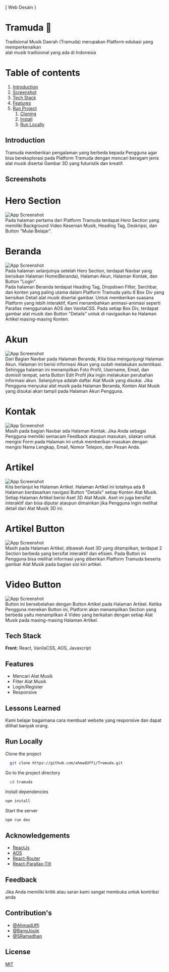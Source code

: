 [ Web Desain }
# Tramuda 🚀

Tradisional Musik Daerah (Tramuda) merupakan Platform edukasi yang memperkenalkan <br /> alat musik tradisional yang ada di Indonesia

# Table of contents

1. [Introduction](#Tntroduction)
2. [Screenshot](#Screenshots)
3. [Tech Stack](#tech)
4. [Features](#features)
5. [Run Project](#run)
   1. [Cloning](#clone)
   2. [Install](#install)
   3. [Run Locally](#running)

## Introduction

Tramuda memberikan pengalaman yang berbeda kepada Pengguna agar bisa bereksplorasi pada Platform Tramuda dengan mencari beragam jenis alat musik disertai Gambar 3D yang futuristik dan kreatif.

## Screenshots
# Hero Section

![App Screenshot](https://i.ibb.co/YyRDxZY/Hero-Tramuda.png) 
<br /> Pada halaman pertama dari Platform Tramuda terdapat Hero Section yang memiliki Background Video Kesenian Musik, Heading Tag, Deskripsi, dan Button "Mulai Belajar".

# Beranda
![App Screenshot](https://i.ibb.co/ZJ70SVB/Beranda-Tramuda.png)
<br /> Pada halaman selanjutnya setelah Hero Section, terdapat Navbar yang berisikan Halaman Home(Beranda), Halaman Akun, Halaman Kontak, dan Button "Login". <br /> Pada halaman Beranda terdapat Heading Tag, Dropdown FIlter, Serchbar, dan konten yang paling utama dalam Platform Tramuda yaitu 8 Box Div yang berisikan Detail alat musik disertai gambar. Untuk memberikan suasana Platform yang lebih interaktif, Kami menambahkan animasi-animasi seperti Parallax menggunakan AOS dan VanilaCSS. Pada setiap Box Div, terdapat gambar alat musik dan Button "Details" untuk di navigasikan ke Halaman Artikel masing-masing Konten.

# Akun
![App Screenshot](https://i.ibb.co/55v1xDR/Akun-Tramuda.png)
<br /> Dari Bagian Navbar pada Halaman Beranda, Kita bisa mengunjungi Halaman Akun. Halaman ini berisi informasi Akun yang sudah melakukan autentikasi. Sehingga halaman ini menampilkan Foto Profil, Username, Email, dan domisili tempat, serta Button Edit Profil jika ingin melakukan perubahan informasi akun. Selanjutnya adalah daftar Alat Musik yang disukai. Jika Pengguna menyukai alat musik pada Halaman Beranda, Konten Alat Musik yang disukai akan tampil pada Halaman Akun Pengguna.

# Kontak
![App Screenshot](https://i.ibb.co/kMp1DzS/Kontak-Tramuda.png)
<br /> Masih pada bagian Navbar ada Halaman Kontak. Jika Anda sebagai Pengguna memiliki semacam Feedback ataupun masukan, silakan untuk mengisi Form pada Halaman ini untuk memberikan masukan dengan mengisi Nama Lengkap, Email, Nomor Telepon, dan Pesan Anda.

# Artikel
![App Screenshot](https://i.ibb.co/FBKzzdB/Artikel-Tramuda.png)
<br /> Kita berlanjut ke Halaman Artikel. Halaman Artikel ini totalnya ada 8 Halaman berdasarkan navigasi Button "Details" setiap Konten Alat Musik. Setiap Halaman Artikel berisi Aset 3D Alat Musik. Aset ini juga bersifat interaktif dan bisa diputar ataupun dimainkan jika Pengguna ingin melihat detail dari Alat Musik 3D ini.

# Artikel Button
![App Screenshot](https://i.ibb.co/rxMbSzr/Artikel-Button-Tramuda.png)
<br /> Masih pada Halaman Artikel, dibawah Aset 3D yang ditampilkan, terdapat 2 Section berbeda yang bersifat interaktif dan efisien. Pada Button ini Pengguna bisa melihat informasi yang diberikan Platform Tramuda beserta gambar Alat Musik pada bagian sisi kiri artikel.

# Video Button
![App Screenshot](https://i.ibb.co/F4YtSkt/Video-Button-Tramuda.png)
<br /> Button ini bersebelahan dengan Button Artikel pada Halaman Artikel. Ketika Pengguna menekan Button ini, Platform akan menampilkan Section yang berbeda yaitu menampilkan 4 Video yang berkaitan dengan setiap Alat Musik pada masing-masing Halaman Artikel.



## Tech Stack

**Front:** React, VanilaCSS, AOS, Javascript

## Features

- Mencari Alat Musik
- Filter Alat Musik
- Login/Register
- Responsive

## Lessons Learned

Kami belajar bagaimana cara membuat website yang responsive dan dapat dilihat banyak orang.

## Run Locally

Clone the project

```bash
  git clone https://github.com/ahmadUffi/Tramuda.git
```

Go to the project directory

```bash
  cd tramuda
```

Install dependencies

```bash
npm install
```

Start the server

```bash
npm run dev
```

## Acknowledgements

- [ReactJs](https://react.dev/)
- [AOS](https://michalsnik.github.io/aos/)
- [React-Router](https://reactrouter.com/en/main)
- [React-Parallax-Tilt](mkosir.github.io/react-parallax-tilt)

## Feedback

Jika Anda memiliki kritik atau saran kami sangat membuka untuk kontribsi anda
## Contribution's

- [@AhmadUffi](https://github.com/ahmadUffi)
- [@BangJoule](https://github.com/Bangjoule)
- [@SRamadhan](https://github.com/Kuroi-RE)

## License

[MIT](https://choosealicense.com/licenses/mit/)
